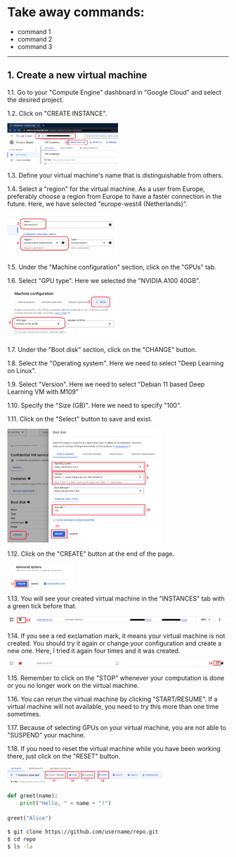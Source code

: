 
# Take away commands:
- command 1
- command 2
- command 3
---
## 1. Create a new virtual machine
1.1. Go to your "Compute Engine" dashboard in "Google Cloud" and select the desired project.

1.2. Click on "CREATE INSTANCE".

<img src="images-are-used/gcloud-jupyter/1.png" alt="Image Description" width="50%" height="50%">

1.3. Define your virtual machine's name that is distinguishable from others.

1.4. Select a "region" for the virtual machine. As a user from Europe, preferably choose a region from Europe to have a faster connection in the future. Here, we have selected "europe-west4 (Netherlands)".

<img src="images-are-used/gcloud-jupyter/2.png" alt="Image Description" width="50%" height="50%">

1.5. Under the "Machine configuration" section, click on the "GPUs" tab.

1.6. Select "GPU type". Here we selected the "NVIDIA A100 40GB".

<img src="images-are-used/gcloud-jupyter/3.png" alt="Image Description" width="50%" height="50%">

1.7. Under the "Boot disk" section, click on the "CHANGE" button.

1.8. Select the "Operating system". Here we need to select "Deep Learning on Linux".

1.9. Select "Version". Here we need to select "Debian 11 based Deep Learning VM with M109"

1.10. Specify the "Size (GB)". Here we need to specify "100".

1.11. Click on the "Select" button to save and exist.

<img src="images-are-used/gcloud-jupyter/4.png" alt="Image Description" width="70%" height="70%">

1.12. Click on the "CREATE" button at the end of the page.

<img src="images-are-used/gcloud-jupyter/5.png" alt="Image Description" width="30%" height="30%">

1.13. You will see your created virtual machine in the "INSTANCES" tab with a green tick before that.

<img src="images-are-used/gcloud-jupyter/6.png" alt="Image Description" width="99%" height="99%">

1.14. If you see a red exclamation mark, it means your virtual machine is not created. You should try it again or change your configuration and create a new one. Here, I tried it again four times and it was created. 

<img src="images-are-used/gcloud-jupyter/7.png" alt="Image Description" width="99%" height="99%">

1.15. Remember to click on the "STOP" whenever your computation is done or you no longer work on the virtual machine.

1.16. You can rerun the virtual machine by clicking "START/RESUME". If a virtual machine will not available, you need to try this more than one time sometimes.

1.17. Because of selecting GPUs on your virtual machine, you are not able to "SUSPEND" your machine.

1.18. If you need to reset the virtual machine while you have been working there, just click on the "RESET" button.

<img src="images-are-used/gcloud-jupyter/8.png" alt="Image Description" width="70%" height="70%">





```python
def greet(name):
    print("Hello, " + name + "!")

greet("Alice")
```

```bash
$ git clone https://github.com/username/repo.git
$ cd repo
$ ls -la
```
